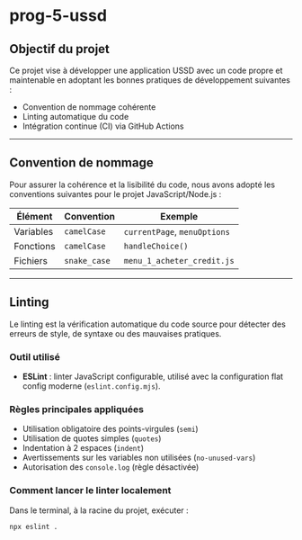 ﻿# prog-5-ussd

## Objectif du projet

Ce projet vise à développer une application USSD avec un code propre et maintenable en adoptant les bonnes pratiques de développement suivantes :

- Convention de nommage cohérente
- Linting automatique du code
- Intégration continue (CI) via GitHub Actions

---

## Convention de nommage

Pour assurer la cohérence et la lisibilité du code, nous avons adopté les conventions suivantes pour le projet JavaScript/Node.js :

| Élément        | Convention     | Exemple                        |
|----------------|----------------|--------------------------------|
| Variables      | `camelCase`    | `currentPage`, `menuOptions`  |
| Fonctions      | `camelCase`    | `handleChoice()`              |
| Fichiers       | `snake_case`   | `menu_1_acheter_credit.js`     |


---

## Linting

Le linting est la vérification automatique du code source pour détecter des erreurs de style, de syntaxe ou des mauvaises pratiques.

### Outil utilisé

- **ESLint** : linter JavaScript configurable, utilisé avec la configuration flat config moderne (`eslint.config.mjs`).

### Règles principales appliquées

- Utilisation obligatoire des points-virgules (`semi`)
- Utilisation de quotes simples (`quotes`)
- Indentation à 2 espaces (`indent`)
- Avertissements sur les variables non utilisées (`no-unused-vars`)
- Autorisation des `console.log` (règle désactivée)

### Comment lancer le linter localement

Dans le terminal, à la racine du projet, exécuter :

```bash
npx eslint .
